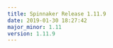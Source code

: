 ```yaml
---
title: Spinnaker Release 1.11.9
date: 2019-01-30 18:27:42
major_minor: 1.11
version: 1.11.9
---
```


<script src="https://gist.github.com/spinnaker-release/5cbb402297feb85f82482a73e9428967.js"/>

